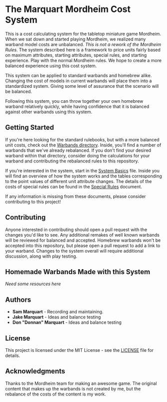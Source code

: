 # The Marquart Mordheim Cost System

This is a cost calculating system for the tabletop miniature game Mordheim. When we sat down and started playing Mordheim, we realized many warband model costs are unbalanced. *This is not a rework of the Mordheim Rules.* The system described here is a framework to price units fairly based on maximum attributes, starting attributes, special rules, and starting experience. Play with the normal Mordheim rules. We hope to create a more balanced experience using this cost system.

This system can be applied to standard warbands and homebrew alike. Changing the cost of models in current warbands will place them into a standardized system. Giving some level of assurance that the scenario will be balanced.

Following this system, you can throw together your own homebrew warband relatively quickly, while having confidence that it is balanced against other warbands using this system.


## Getting Started

If you're here looking for the standard rulebooks, but with a more balanced unit costs, check out the [Warbands directory](warbands/). Inside, you'll find a number of warbands that we've already rebalanced. If you don't find your desired warband within that directory, consider doing the calculations for your warband and contributing the rebalanced rules to this repository.

If you're interested in the system, start in the [System Basics](SystemBasics.md) file. Inside you will find an overview of how the system works and the tables corresponding to the point values of different unit attribute changes. The details of the costs of special rules can be found in the [Special Rules](SpecialRules.md) document.

If any information is missing from these documents, please consider contributing to this project!

## Contributing

Anyone interested in contributing should open a pull request with the changes you'd like to see. Any additional remakes of well known warbands will be reviewed for balanced and accepted. Homebrew warbands won't be accepted into this repository, but please open a pull request to add a link to your warband. Changes to the system overall will require additional discussion, along with play testing.

## Homemade Warbands Made with this System

*Need some resources here*

## Authors

- **Sam Marquart** - Recording and maintaining.
- **Jake Marquart** - Ideas and balance testing
- **Don "Donnan" Marquart** - Ideas and balance testing

## License

This project is licensed under the MIT License - see the [LICENSE](LICENSE) file for details.

## Acknowledgments

Thanks to the Mordheim team for making an awesome game. The original content that makes up the warbands is not created by me, but the rebalance of the costs of the content is my work.